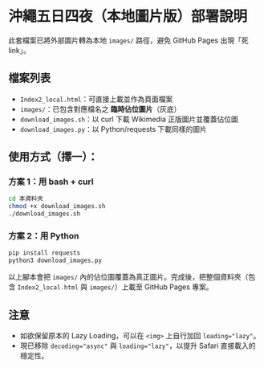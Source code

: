 # 沖繩五日四夜（本地圖片版）部署說明

此套檔案已將外部圖片轉為本地 `images/` 路徑，避免 GitHub Pages 出現「死 link」。

## 檔案列表
- `Index2_local.html`：可直接上載並作為頁面檔案
- `images/`：已包含對應檔名之 **臨時佔位圖片**（灰底）
- `download_images.sh`：以 curl 下載 Wikimedia 正版圖片並覆蓋佔位圖
- `download_images.py`：以 Python/requests 下載同樣的圖片

## 使用方式（擇一）：
### 方案 1：用 bash + curl
```bash
cd 本資料夾
chmod +x download_images.sh
./download_images.sh
```

### 方案 2：用 Python
```bash
pip install requests
python3 download_images.py
```

以上腳本會把 `images/` 內的佔位圖覆蓋為真正圖片。完成後，把整個資料夾（包含 `Index2_local.html` 與 `images/`）上載至 GitHub Pages 專案。

## 注意
- 如欲保留原本的 Lazy Loading，可以在 `<img>` 上自行加回 `loading="lazy"`。
- 現已移除 `decoding="async"` 與 `loading="lazy"`，以提升 Safari 直接載入的穩定性。
